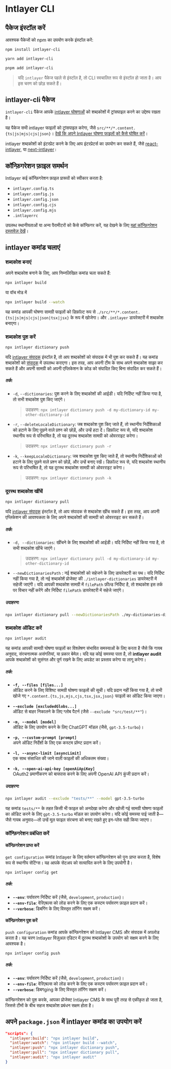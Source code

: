 # Intlayer CLI

## पैकेज इंस्टॉल करें

आवश्यक पैकेजों को npm का उपयोग करके इंस्टॉल करें:

```bash packageManager="npm"
npm install intlayer-cli
```

```bash packageManager="yarn"
yarn add intlayer-cli
```

```bash packageManager="pnpm"
pnpm add intlayer-cli
```

> यदि `intlayer` पैकेज पहले से इंस्टॉल है, तो CLI स्वचालित रूप से इंस्टॉल हो जाता है। आप इस चरण को छोड़ सकते हैं।

## intlayer-cli पैकेज

`intlayer-cli` पैकेज आपके [intlayer घोषणाओं](https://github.com/aymericzip/intlayer/blob/main/docs/hi/dictionary/get_started.md) को शब्दकोशों में ट्रांसपाइल करने का उद्देश्य रखता है।

यह पैकेज सभी intlayer फाइलों को ट्रांसपाइल करेगा, जैसे `src/**/*.content.{ts|js|mjs|cjs|json}`। [देखें कि अपने Intlayer घोषणा फाइलों को कैसे घोषित करें](https://github.com/aymericzip/intlayer/blob/main/packages/intlayer/README.md)।

intlayer शब्दकोशों को इंटरप्रेट करने के लिए आप इंटरप्रेटर्स का उपयोग कर सकते हैं, जैसे [react-intlayer](https://www.npmjs.com/package/react-intlayer), या [next-intlayer](https://www.npmjs.com/package/next-intlayer)।

## कॉन्फ़िगरेशन फ़ाइल समर्थन

Intlayer कई कॉन्फ़िगरेशन फ़ाइल प्रारूपों को स्वीकार करता है:

- `intlayer.config.ts`
- `intlayer.config.js`
- `intlayer.config.json`
- `intlayer.config.cjs`
- `intlayer.config.mjs`
- `.intlayerrc`

उपलब्ध स्थानीयताओं या अन्य पैरामीटरों को कैसे कॉन्फ़िगर करें, यह देखने के लिए [यहां कॉन्फ़िगरेशन दस्तावेज़ देखें](https://github.com/aymericzip/intlayer/blob/main/docs/hi/configuration.md)।

## intlayer कमांड चलाएं

### शब्दकोश बनाएं

अपने शब्दकोश बनाने के लिए, आप निम्नलिखित कमांड चला सकते हैं:

```bash
npx intlayer build
```

या वॉच मोड में

```bash
npx intlayer build --watch
```

यह कमांड आपकी घोषणा सामग्री फाइलों को डिफ़ॉल्ट रूप से `./src/**/*.content.{ts|js|mjs|cjs|json|tsx|jsx}` के रूप में खोजेगा। और `.intlayer` डायरेक्टरी में शब्दकोश बनाएगा।

### शब्दकोश पुश करें

```bash
npx intlayer dictionary push
```

यदि [intlayer संपादक](https://github.com/aymericzip/intlayer/blob/main/docs/hi/intlayer_visual_editor.md) इंस्टॉल है, तो आप शब्दकोशों को संपादक में भी पुश कर सकते हैं। यह कमांड शब्दकोशों को [संपादक](https://intlayer.org/dashboard) में उपलब्ध कराएगा। इस तरह, आप अपनी टीम के साथ अपने शब्दकोश साझा कर सकते हैं और अपनी सामग्री को अपनी एप्लिकेशन के कोड को संपादित किए बिना संपादित कर सकते हैं।

##### तर्क:

- `-d`, `--dictionaries`: पुश करने के लिए शब्दकोशों की आईडी। यदि निर्दिष्ट नहीं किया गया है, तो सभी शब्दकोश पुश किए जाएंगे।
  > उदाहरण: `npx intlayer dictionary push -d my-dictionary-id my-other-dictionary-id`
- `-r`, `--deleteLocaleDictionary`: जब शब्दकोश पुश किए जाते हैं, तो स्थानीय निर्देशिकाओं को हटाने के लिए पूछने वाले प्रश्न को छोड़ें, और उन्हें हटा दें। डिफ़ॉल्ट रूप से, यदि शब्दकोश स्थानीय रूप से परिभाषित है, तो यह दूरस्थ शब्दकोश सामग्री को ओवरराइट करेगा।
  > उदाहरण: `npx intlayer dictionary push -r`
- `-k`, `--keepLocaleDictionary`: जब शब्दकोश पुश किए जाते हैं, तो स्थानीय निर्देशिकाओं को हटाने के लिए पूछने वाले प्रश्न को छोड़ें, और उन्हें बनाए रखें। डिफ़ॉल्ट रूप से, यदि शब्दकोश स्थानीय रूप से परिभाषित है, तो यह दूरस्थ शब्दकोश सामग्री को ओवरराइट करेगा।
  > उदाहरण: `npx intlayer dictionary push -k`

### दूरस्थ शब्दकोश खींचें

```bash
npx intlayer dictionary pull
```

यदि [intlayer संपादक](https://github.com/aymericzip/intlayer/blob/main/docs/hi/intlayer_visual_editor.md) इंस्टॉल है, तो आप संपादक से शब्दकोश खींच सकते हैं। इस तरह, आप अपनी एप्लिकेशन की आवश्यकता के लिए अपने शब्दकोशों की सामग्री को ओवरराइट कर सकते हैं।

##### तर्क:

- `-d, --dictionaries`: खींचने के लिए शब्दकोशों की आईडी। यदि निर्दिष्ट नहीं किया गया है, तो सभी शब्दकोश खींचे जाएंगे।
  > उदाहरण: `npx intlayer dictionary pull -d my-dictionary-id my-other-dictionary-id`
- `--newDictionariesPath` : नई शब्दकोशों को सहेजने के लिए डायरेक्टरी का पथ। यदि निर्दिष्ट नहीं किया गया है, तो नई शब्दकोशें प्रोजेक्ट की `./intlayer-dictionaries` डायरेक्टरी में सहेजी जाएंगी। यदि आपकी शब्दकोश सामग्री में `filePath` फ़ील्ड निर्दिष्ट है, तो शब्दकोश इस तर्क पर विचार नहीं करेंगे और निर्दिष्ट `filePath` डायरेक्टरी में सहेजे जाएंगे।

##### उदाहरण:

```bash
npx intlayer dictionary pull --newDictionariesPath ./my-dictionaries-dir/
```

### शब्दकोश ऑडिट करें

```bash
npx intlayer audit
```

यह कमांड आपकी सामग्री घोषणा फाइलों का विश्लेषण संभावित समस्याओं के लिए करता है जैसे कि गायब अनुवाद, संरचनात्मक असंगतियां, या प्रकार बेमेल। यदि यह कोई समस्या पाता है, तो **intlayer audit** आपके शब्दकोशों को सुसंगत और पूर्ण रखने के लिए अपडेट का प्रस्ताव करेगा या लागू करेगा।

##### तर्क:

- **`-f, --files [files...]`**  
  ऑडिट करने के लिए विशिष्ट सामग्री घोषणा फाइलों की सूची। यदि प्रदान नहीं किया गया है, तो सभी खोजे गए `*.content.{ts,js,mjs,cjs,tsx,jsx,json}` फाइलों का ऑडिट किया जाएगा।

- **`--exclude [excludedGlobs...]`**  
  ऑडिट से बाहर निकालने के लिए ग्लोब पैटर्न (जैसे `--exclude "src/test/**"`)।

- **`-m, --model [model]`**  
  ऑडिट के लिए उपयोग करने के लिए ChatGPT मॉडल (जैसे, `gpt-3.5-turbo`)।

- **`-p, --custom-prompt [prompt]`**  
  अपने ऑडिट निर्देशों के लिए एक कस्टम प्रॉम्प्ट प्रदान करें।

- **`-l, --async-limit [asyncLimit]`**  
  एक साथ संसाधित की जाने वाली फाइलों की अधिकतम संख्या।

- **`-k, --open-ai-api-key [openAiApiKey]`**  
  OAuth2 प्रमाणीकरण को बायपास करने के लिए अपनी OpenAI API कुंजी प्रदान करें।

##### उदाहरण:

```bash
npx intlayer audit --exclude "tests/**" --model gpt-3.5-turbo
```

यह कमांड `tests/**` के तहत किसी भी फाइल को अनदेखा करेगा और खोजी गई सामग्री घोषणा फाइलों का ऑडिट करने के लिए `gpt-3.5-turbo` मॉडल का उपयोग करेगा। यदि कोई समस्या पाई जाती है—जैसे गायब अनुवाद—तो उन्हें मूल फाइल संरचना को बनाए रखते हुए इन-प्लेस सही किया जाएगा।

### कॉन्फ़िगरेशन प्रबंधित करें

#### कॉन्फ़िगरेशन प्राप्त करें

`get configuration` कमांड Intlayer के लिए वर्तमान कॉन्फ़िगरेशन को पुनः प्राप्त करता है, विशेष रूप से स्थानीय सेटिंग्स। यह आपके सेटअप को सत्यापित करने के लिए उपयोगी है।

```bash
npx intlayer config get
```

##### तर्क:

- **`--env`**: पर्यावरण निर्दिष्ट करें (जैसे, `development`, `production`)।
- **`--env-file`**: वेरिएबल्स को लोड करने के लिए एक कस्टम पर्यावरण फ़ाइल प्रदान करें।
- **`--verbose`**: डिबगिंग के लिए विस्तृत लॉगिंग सक्षम करें।

#### कॉन्फ़िगरेशन पुश करें

`push configuration` कमांड आपके कॉन्फ़िगरेशन को Intlayer CMS और संपादक में अपलोड करता है। यह चरण Intlayer विज़ुअल एडिटर में दूरस्थ शब्दकोशों के उपयोग को सक्षम करने के लिए आवश्यक है।

```bash
npx intlayer config push
```

##### तर्क:

- **`--env`**: पर्यावरण निर्दिष्ट करें (जैसे, `development`, `production`)।
- **`--env-file`**: वेरिएबल्स को लोड करने के लिए एक कस्टम पर्यावरण फ़ाइल प्रदान करें।
- **`--verbose`**: डिबगging के लिए विस्तृत लॉगिंग सक्षम करें।

कॉन्फ़िगरेशन को पुश करके, आपका प्रोजेक्ट Intlayer CMS के साथ पूरी तरह से एकीकृत हो जाता है, जिससे टीमों के बीच सहज शब्दकोश प्रबंधन सक्षम होता है।

## अपने `package.json` में intlayer कमांड का उपयोग करें

```json fileName="package.json"
"scripts": {
  "intlayer:build": "npx intlayer build",
  "intlayer:watch": "npx intlayer build --watch",
  "intlayer:push": "npx intlayer dictionary push",
  "intlayer:pull": "npx intlayer dictionary pull",
  "intlayer:audit": "npx intlayer audit"
}
```

